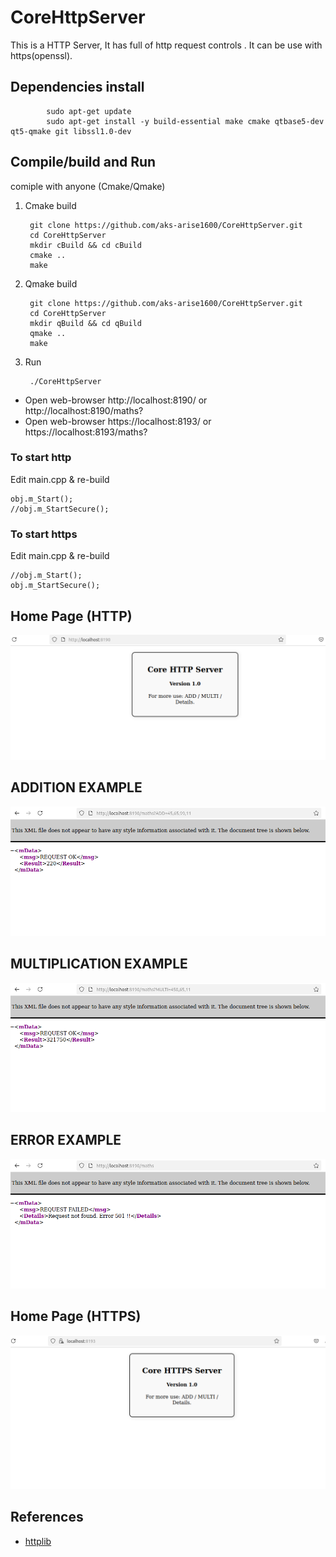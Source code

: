 # CoreHttpServer 
This is a HTTP Server, It has full of http request controls . It can be use with https(openssl).

## Dependencies install

			sudo apt-get update
			sudo apt-get install -y build-essential make cmake qtbase5-dev qt5-qmake git libssl1.0-dev

## Compile/build and Run

comiple with anyone (Cmake/Qmake)

1. Cmake build

		git clone https://github.com/aks-arise1600/CoreHttpServer.git
		cd CoreHttpServer
		mkdir cBuild && cd cBuild
		cmake ..
		make

2. Qmake build

		git clone https://github.com/aks-arise1600/CoreHttpServer.git
		cd CoreHttpServer
		mkdir qBuild && cd qBuild
		qmake ..
		make
		
3. Run

		./CoreHttpServer
		
* Open web-browser http://localhost:8190/ or http://localhost:8190/maths?
* Open web-browser https://localhost:8193/ or https://localhost:8193/maths? 


### To start http
Edit main.cpp & re-build
	
	obj.m_Start();
	//obj.m_StartSecure();
    	
### To start https
Edit main.cpp & re-build
	
	//obj.m_Start();
	obj.m_StartSecure();

## Home Page (HTTP)

![alt text](https://github.com/aks-arise1600/CoreHttpServer/blob/main/docs/Screenshots/Screenshot000.png?raw=true)


## ADDITION EXAMPLE

![alt text](https://github.com/aks-arise1600/CoreHttpServer/blob/main/docs/Screenshots/Screenshot001.png?raw=true)


## MULTIPLICATION EXAMPLE

![alt text](https://github.com/aks-arise1600/CoreHttpServer/blob/main/docs/Screenshots/Screenshot002.png?raw=true)


## ERROR EXAMPLE

![alt text](https://github.com/aks-arise1600/CoreHttpServer/blob/main/docs/Screenshots/Screenshot003.png?raw=true)


## Home Page (HTTPS)

![alt text](https://github.com/aks-arise1600/CoreHttpServer/blob/main/docs/Screenshots/Screenshot004.png?raw=true)



## References

* [httplib](https://github.com/aks-arise1600/CoreHttpServer/blob/main/docs/Readme_opt.md)


